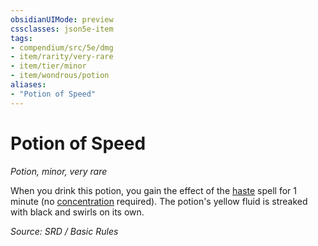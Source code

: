 ```yaml
---
obsidianUIMode: preview
cssclasses: json5e-item
tags:
- compendium/src/5e/dmg
- item/rarity/very-rare
- item/tier/minor
- item/wondrous/potion
aliases: 
- "Potion of Speed"
---
```

# Potion of Speed
*Potion, minor, very rare*  


When you drink this potion, you gain the effect of the [haste](haste.md) spell for 1 minute (no [concentration](Conditions.md#concentration) required). The potion's yellow fluid is streaked with black and swirls on its own.

*Source: SRD / Basic Rules*